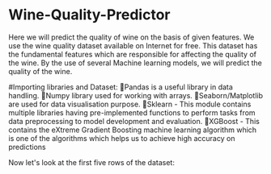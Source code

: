# Wine-Quality-Predictor
Here we will predict the quality of wine on the basis of given features. We use the wine quality dataset available on Internet for free. 
This dataset has the fundamental features which are responsible for affecting the quality of the wine. By the use of several Machine learning models, we will predict the quality of the wine.

#Importing libraries and Dataset:
🔸Pandas is a useful library in data handling.
🔸Numpy library used for working with arrays.
🔸Seaborn/Matplotlib are used for data visualisation purpose.
🔸Sklearn - This module contains multiple libraries having pre-implemented functions to perform tasks from data preprocessing to model development and evaluation.
🔸XGBoost - This contains the eXtreme Gradient Boosting machine learning algorithm which is one of the algorithms which helps us to achieve high accuracy on predictions

Now let's look at the first five rows of the dataset:
